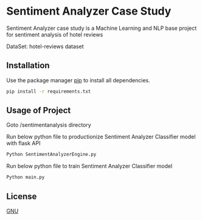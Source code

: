 # Sentiment Analyzer Case Study

Sentiment Analyzer case study is a Machine Learning and NLP base project for sentiment analysis of hotel reviews

DataSet: hotel-reviews dataset

## Installation

Use the package manager [pip](https://pip.pypa.io/en/stable/) to install all dependencies.

```bash
pip install -r requirements.txt
```

## Usage of Project

Goto /sentimentanalysis directory

Run below python file to productionize Sentiment Analyzer Classifier model with flask API
```python
Python SentimentAnalyzerEngine.py
```
Run below python file to train Sentiment Analyzer Classifier model

```python
Python main.py
```

## License

[GNU](https://choosealicense.com/licenses/gpl-3.0/)
